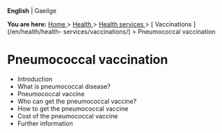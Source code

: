 **English** |  Gaeilge 

**You are here:** [ Home ](/en/) > [ Health ](/en/health/) > [ Health services
](/en/health/health-services/) > [ Vaccinations ](/en/health/health-
services/vaccinations/) > Pneumococcal vaccination

#  Pneumococcal vaccination

  * Introduction 
  * What is pneumococcal disease? 
  * Pneumococcal vaccine 
  * Who can get the pneumococcal vaccine? 
  * How to get the pneumococcal vaccine 
  * Cost of the pneumococcal vaccine 
  * Further information 
